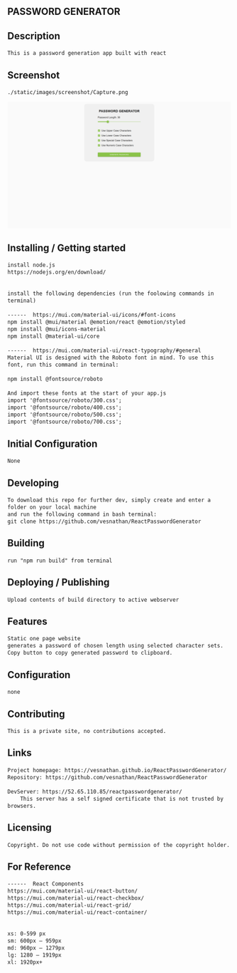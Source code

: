 ## PASSWORD GENERATOR

## Description
    This is a password generation app built with react  

## Screenshot

    ./static/images/screenshot/Capture.png  


<img src="./public/Capture.png " />

## Installing / Getting started
  
    install node.js  
    https://nodejs.org/en/download/  
    
    
    install the following dependencies (run the foolowing commands in terminal)  
    
    ------  https://mui.com/material-ui/icons/#font-icons  
    npm install @mui/material @emotion/react @emotion/styled  
    npm install @mui/icons-material  
    npm install @material-ui/core  

    ------  https://mui.com/material-ui/react-typography/#general  
    Material UI is designed with the Roboto font in mind. To use this font, run this command in terminal:  
    
    npm install @fontsource/roboto  
    
    And import these fonts at the start of your app.js  
    import '@fontsource/roboto/300.css';  
    import '@fontsource/roboto/400.css';  
    import '@fontsource/roboto/500.css';  
    import '@fontsource/roboto/700.css';  
  
    


## Initial Configuration

    None  

## Developing

    To download this repo for further dev, simply create and enter a folder on your local machine   
    and run the following command in bash terminal:  
    git clone https://github.com/vesnathan/ReactPasswordGenerator  


## Building
    run "npm run build" from terminal  

## Deploying / Publishing

    Upload contents of build directory to active webserver  

## Features
    Static one page website  
    generates a password of chosen length using selected character sets.  
    Copy button to copy generated password to clipboard.  

## Configuration

    none  

## Contributing

    This is a private site, no contributions accepted.  

## Links

    Project homepage: https://vesnathan.github.io/ReactPasswordGenerator/  
    Repository: https://github.com/vesnathan/ReactPasswordGenerator  

    DevServer: https://52.65.110.85/reactpasswordgenerator/  
        This server has a self signed certificate that is not trusted by browsers.  

## Licensing

    Copyright. Do not use code without permission of the copyright holder.  

## For Reference
    ------  React Components  
    https://mui.com/material-ui/react-button/  
    https://mui.com/material-ui/react-checkbox/  
    https://mui.com/material-ui/react-grid/  
    https://mui.com/material-ui/react-container/  


    xs: 0-599 px  
    sm: 600px – 959px  
    md: 960px – 1279px  
    lg: 1280 – 1919px  
    xl: 1920px+  
